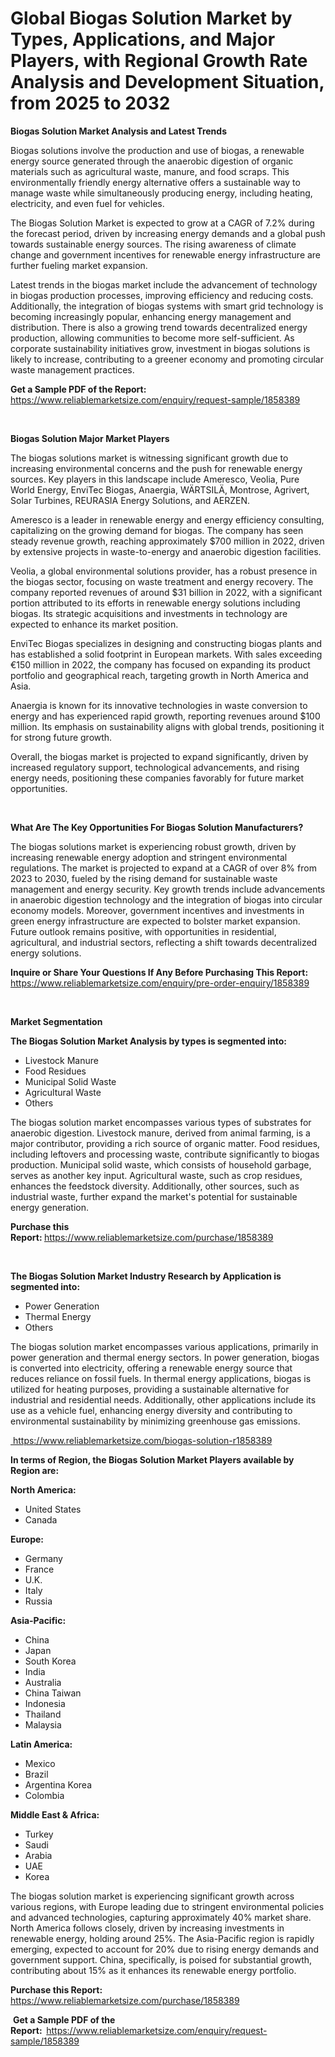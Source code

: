 <p><h1>Global Biogas Solution Market by Types, Applications, and Major Players, with Regional Growth Rate Analysis and Development Situation, from 2025 to 2032</h1></p><p><strong>Biogas Solution Market Analysis and Latest Trends</strong></p>
<p><p>Biogas solutions involve the production and use of biogas, a renewable energy source generated through the anaerobic digestion of organic materials such as agricultural waste, manure, and food scraps. This environmentally friendly energy alternative offers a sustainable way to manage waste while simultaneously producing energy, including heating, electricity, and even fuel for vehicles. </p><p>The Biogas Solution Market is expected to grow at a CAGR of 7.2% during the forecast period, driven by increasing energy demands and a global push towards sustainable energy sources. The rising awareness of climate change and government incentives for renewable energy infrastructure are further fueling market expansion. </p><p>Latest trends in the biogas market include the advancement of technology in biogas production processes, improving efficiency and reducing costs. Additionally, the integration of biogas systems with smart grid technology is becoming increasingly popular, enhancing energy management and distribution. There is also a growing trend towards decentralized energy production, allowing communities to become more self-sufficient. As corporate sustainability initiatives grow, investment in biogas solutions is likely to increase, contributing to a greener economy and promoting circular waste management practices.</p></p>
<p><strong>Get a Sample PDF of the Report:&nbsp;</strong> <a href="https://www.reliablemarketsize.com/enquiry/request-sample/1858389?utm_campaign=3559&utm_medium=2&utm_source=Github&utm_content=ia&utm_term=16042025&utm_id=biogas-solution">https://www.reliablemarketsize.com/enquiry/request-sample/1858389</a></p>
<p>&nbsp;</p>
<p><strong>Biogas Solution Major Market Players</strong></p>
<p><p>The biogas solutions market is witnessing significant growth due to increasing environmental concerns and the push for renewable energy sources. Key players in this landscape include Ameresco, Veolia, Pure World Energy, EnviTec Biogas, Anaergia, WÄRTSILÄ, Montrose, Agrivert, Solar Turbines, REURASIA Energy Solutions, and AERZEN.</p><p>Ameresco is a leader in renewable energy and energy efficiency consulting, capitalizing on the growing demand for biogas. The company has seen steady revenue growth, reaching approximately $700 million in 2022, driven by extensive projects in waste-to-energy and anaerobic digestion facilities.</p><p>Veolia, a global environmental solutions provider, has a robust presence in the biogas sector, focusing on waste treatment and energy recovery. The company reported revenues of around $31 billion in 2022, with a significant portion attributed to its efforts in renewable energy solutions including biogas. Its strategic acquisitions and investments in technology are expected to enhance its market position.</p><p>EnviTec Biogas specializes in designing and constructing biogas plants and has established a solid footprint in European markets. With sales exceeding €150 million in 2022, the company has focused on expanding its product portfolio and geographical reach, targeting growth in North America and Asia.</p><p>Anaergia is known for its innovative technologies in waste conversion to energy and has experienced rapid growth, reporting revenues around $100 million. Its emphasis on sustainability aligns with global trends, positioning it for strong future growth.</p><p>Overall, the biogas market is projected to expand significantly, driven by increased regulatory support, technological advancements, and rising energy needs, positioning these companies favorably for future market opportunities.</p></p>
<p>&nbsp;</p>
<p><strong>What Are The Key Opportunities For Biogas Solution Manufacturers?</strong></p>
<p><p>The biogas solutions market is experiencing robust growth, driven by increasing renewable energy adoption and stringent environmental regulations. The market is projected to expand at a CAGR of over 8% from 2023 to 2030, fueled by the rising demand for sustainable waste management and energy security. Key growth trends include advancements in anaerobic digestion technology and the integration of biogas into circular economy models. Moreover, government incentives and investments in green energy infrastructure are expected to bolster market expansion. Future outlook remains positive, with opportunities in residential, agricultural, and industrial sectors, reflecting a shift towards decentralized energy solutions.</p></p>
<p><strong>Inquire or Share Your Questions If Any Before Purchasing This Report:</strong> <a href="https://www.reliablemarketsize.com/enquiry/pre-order-enquiry/1858389?utm_campaign=3559&utm_medium=2&utm_source=Github&utm_content=ia&utm_term=16042025&utm_id=biogas-solution">https://www.reliablemarketsize.com/enquiry/pre-order-enquiry/1858389</a></p>
<p>&nbsp;</p>
<p><strong>Market Segmentation</strong></p>
<p><strong>The Biogas Solution Market Analysis by types is segmented into:</strong></p>
<p><ul><li>Livestock Manure</li><li>Food Residues</li><li>Municipal Solid Waste</li><li>Agricultural Waste</li><li>Others</li></ul></p>
<p><p>The biogas solution market encompasses various types of substrates for anaerobic digestion. Livestock manure, derived from animal farming, is a major contributor, providing a rich source of organic matter. Food residues, including leftovers and processing waste, contribute significantly to biogas production. Municipal solid waste, which consists of household garbage, serves as another key input. Agricultural waste, such as crop residues, enhances the feedstock diversity. Additionally, other sources, such as industrial waste, further expand the market's potential for sustainable energy generation.</p></p>
<p><strong>Purchase this Report:&nbsp;</strong><a href="https://www.reliablemarketsize.com/purchase/1858389?utm_campaign=3559&utm_medium=2&utm_source=Github&utm_content=ia&utm_term=16042025&utm_id=biogas-solution">https://www.reliablemarketsize.com/purchase/1858389</a></p>
<p>&nbsp;</p>
<p><strong>The Biogas Solution Market Industry Research by Application is segmented into:</strong></p>
<p><ul><li>Power Generation</li><li>Thermal Energy</li><li>Others</li></ul></p>
<p><p>The biogas solution market encompasses various applications, primarily in power generation and thermal energy sectors. In power generation, biogas is converted into electricity, offering a renewable energy source that reduces reliance on fossil fuels. In thermal energy applications, biogas is utilized for heating purposes, providing a sustainable alternative for industrial and residential needs. Additionally, other applications include its use as a vehicle fuel, enhancing energy diversity and contributing to environmental sustainability by minimizing greenhouse gas emissions.</p></p>
<p><a href="https://www.reliablemarketsize.com/biogas-solution-r1858389?utm_campaign=3559&utm_medium=2&utm_source=Github&utm_content=ia&utm_term=16042025&utm_id=biogas-solution">&nbsp;https://www.reliablemarketsize.com/biogas-solution-r1858389</a></p>
<p><strong>In terms of Region, the Biogas Solution Market Players available by Region are:</strong></p>
<p>
    <p> <strong> North America: </strong>
        <ul>
            <li>United States</li>
            <li>Canada</li>
        </ul>
        </p> 
    <p> <strong> Europe: </strong>
        <ul>
            <li>Germany</li>
            <li>France</li>
            <li>U.K.</li>
            <li>Italy</li>
            <li>Russia</li>
        </ul>
        </p> 
    <p> <strong> Asia-Pacific: </strong>
        <ul>
            <li>China</li>
            <li>Japan</li>
            <li>South Korea</li>
            <li>India</li>
            <li>Australia</li>
            <li>China Taiwan</li>
            <li>Indonesia</li>
            <li>Thailand</li>
            <li>Malaysia</li>
        </ul>
        </p> 
    <p> <strong> Latin America: </strong>
        <ul>
            <li>Mexico</li>
            <li>Brazil</li>
            <li>Argentina Korea</li>
            <li>Colombia</li>
        </ul>
        </p> 
    <p> <strong> Middle East & Africa: </strong>
        <ul>
            <li>Turkey</li>
            <li>Saudi</li>
            <li>Arabia</li>
            <li>UAE</li>
            <li>Korea</li>
        </ul>
    </p>
    </p>
<p><p>The biogas solution market is experiencing significant growth across various regions, with Europe leading due to stringent environmental policies and advanced technologies, capturing approximately 40% market share. North America follows closely, driven by increasing investments in renewable energy, holding around 25%. The Asia-Pacific region is rapidly emerging, expected to account for 20% due to rising energy demands and government support. China, specifically, is poised for substantial growth, contributing about 15% as it enhances its renewable energy portfolio.</p></p>
<p><strong>Purchase this Report: </strong><a href="https://www.reliablemarketsize.com/purchase/1858389?utm_campaign=3559&utm_medium=2&utm_source=Github&utm_content=ia&utm_term=16042025&utm_id=biogas-solution">https://www.reliablemarketsize.com/purchase/1858389</a></p>
<p>&nbsp;<strong>Get a Sample PDF of the Report:&nbsp;&nbsp;</strong><a href="https://www.reliablemarketsize.com/enquiry/request-sample/1858389?utm_campaign=3559&utm_medium=2&utm_source=Github&utm_content=ia&utm_term=16042025&utm_id=biogas-solution">https://www.reliablemarketsize.com/enquiry/request-sample/1858389</a></p>
<p><strong></strong></p>
<p><p></p><p></p><p></p></p>